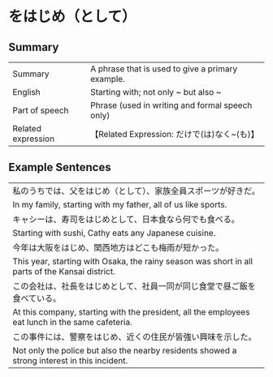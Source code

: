 # をはじめ（として）

## Summary

<table><tr>   <td>Summary</td>   <td>A phrase that is used to give a primary example.</td></tr><tr>   <td>English</td>   <td>Starting with; not only ~ but also ~</td></tr><tr>   <td>Part of speech</td>   <td>Phrase (used in writing and formal speech only)</td></tr><tr>   <td>Related expression</td>   <td>【Related Expression: だけで(は)なく~(も)】</td></tr></table>

## Example Sentences

<table><tr><td>私のうちでは、父をはじめ（として）、家族全員スポーツが好きだ。</td></tr><tr><td>In my family, starting with my father, all of us like sports.</td></tr><tr><td>キャシーは、寿司をはじめとして、日本食なら何でも食べる。</td></tr><tr><td>Starting with sushi, Cathy eats any Japanese cuisine.</td></tr><tr><td>今年は大阪をはじめ、関西地方はどこも梅雨が短かった。</td></tr><tr><td>This year, starting with Osaka, the rainy season was short in all parts of the Kansai district.</td></tr><tr><td>この会社は、社長をはじめとして、社員一同が同じ食堂で昼ご飯を食べている。</td></tr><tr><td>At this company, starting with the president, all the employees eat lunch in the same cafeteria.</td></tr><tr><td>この事件には、警察をはじめ、近くの住民が皆強い興味を示した。</td></tr><tr><td>Not only the police but also the nearby residents showed a strong interest in this incident.</td></tr></table>

